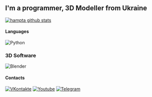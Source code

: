 ## I'm a programmer, 3D Modeller from Ukraine 

[![hampta github stats](https://github-readme-stats.vercel.app/api?username=hampta&theme=nightowl)](https://github.com/hampta)

#### Languages
![Python](https://img.shields.io/badge/Python-40304f?style=for-the-badge&logo=python&logoColor=ffde00)

### 3D Software
![Blender](https://github.com/qubodup/New-Blender-Icons/blob/master/blendericon28black.svg)

#### Contacts
[![VKontakte](https://img.shields.io/badge/VKontakte-40304f?style=for-the-badge&logo=vk)](https://vk.com/hampta)
[![Youtube](https://img.shields.io/badge/Youtube-30384f?style=for-the-badge&logo=youtube&logoColor=fb4747)](https://www.youtube.com/channel/UCXV8fJ0VaUrcdC1XV-Sv7qw)
[![Telegram](https://img.shields.io/badge/Telegram-304f46?style=for-the-badge&logo=telegram)](https://t.me/hampta)
